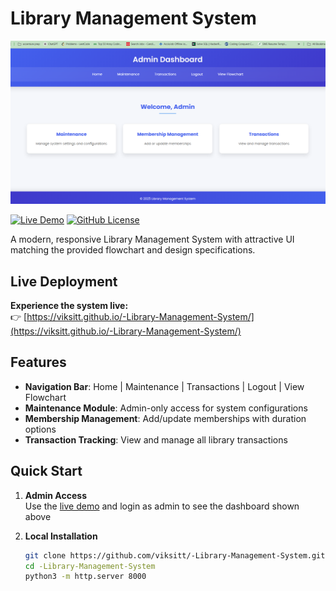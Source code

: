 # Library Management System

[![Admin Dashboard Screenshot](https://github.com/viksitt/-Library-Management-System/blob/main/Screenshot%202025-05-07%20220958.png)](https://viksitt.github.io/-Library-Management-System/)

[![Live Demo](https://img.shields.io/badge/Demo-Live%20Demo-brightgreen)](https://viksitt.github.io/-Library-Management-System/)
[![GitHub License](https://img.shields.io/github/license/viksitt/-Library-Management-System)](LICENSE)

A modern, responsive Library Management System with attractive UI matching the provided flowchart and design specifications.

##  Live Deployment
**Experience the system live:**  
👉 [https://viksitt.github.io/-Library-Management-System/](https://viksitt.github.io/-Library-Management-System/)

## Features
- **Navigation Bar**: Home | Maintenance | Transactions | Logout | View Flowchart
- **Maintenance Module**: Admin-only access for system configurations
- **Membership Management**: Add/update memberships with duration options
- **Transaction Tracking**: View and manage all library transactions

##  Quick Start

1. **Admin Access**  
   Use the [live demo](https://viksitt.github.io/-Library-Management-System/) and login as admin to see the dashboard shown above

2. **Local Installation**
   ```bash
   git clone https://github.com/viksitt/-Library-Management-System.git
   cd -Library-Management-System
   python3 -m http.server 8000
